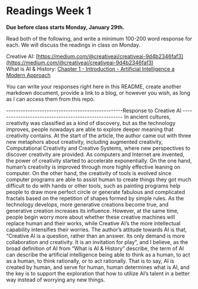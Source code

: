 # Readings Week 1

**Due before class starts Monday, January 29th.**

Read both of the following, and write a minimum 100-200 word response for each. We will discuss the readings in class on Monday.

Creative AI: [https://medium.com/@creativeai/creativeai-9d4b2346faf3](https://medium.com/@creativeai/creativeai-9d4b2346faf3)<br/>
What is AI & History: [Chapter 1 - Introduction - Artificial Intelligence a Modern Approach](http://web.cecs.pdx.edu/~mperkows/CLASS_479/2017_ZZ_00/02__GOOD_Russel=Norvig=Artificial%20Intelligence%20A%20Modern%20Approach%20(3rd%20Edition).pdf)

You can write your responses right here in this README, create another markdown document, provide a link to a blog, or however you wish, as long as I can access them from this repo.

-------------------------------------------------Response to Creative AI -----------------------------------------------------
 In ancient cultures, creativity was classified as a kind of discovery, but as the technology improves, people nowadays are able to explore deeper meaning that creativity contains. At the start of the article, the author came out with three new metaphors about creativity, including augmented creativity, Computational Creativity and Creative Systems, where new perspectives to discover creativity are provided. As computers and Internet are invented, the power of creativity started to accelerate exponentially. On the one hand, human’s creativity is improved through more highly effective leaning on computer. On the other hand, the creativity of tools is evolved since computer programs are able to assist human to create things they got much difficult to do with hands or other tools, such as painting programs help people to draw more perfect circle or generate fabulous and complicated fractals based on the repetition of shapes formed by simple rules. As the technology develops, more generative creations become true, and generative creation increases its influence. However, at the same time, people begin worry more about whether these creative machines will replace human and their works, while Creative AI’s the more intellectual capability intensifies their worries. The author’s attitude towards AI is that, “Creative AI is a question, rather than an answer. Its only demand is more collaboration and creativity. It is an invitation for play”, and I believe, as the broad definition of AI from “What is AI & History” describe, the term of AI can describe the artificial intelligence being able to think as a human, to act as a human, to think rationally, or to act rationally. That is to say, AI is created by human, and serve for human, human determines what is AI, and the key is to support the exploration that how to utilize AI’s talent in a better way instead of worrying any new things.
